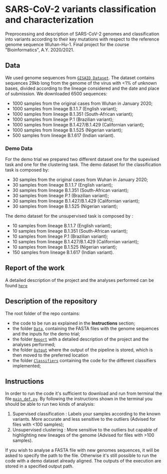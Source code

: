 # SARS-CoV-2 variants classification and characterization
Preprocessing and description of SARS-CoV-2 genomes and classification into variants according to their key mutations with respect to the reference genome sequence Wuhan-Hu-1.
Final project for the course "Bioinformatics", A.Y. 2020/2021.

## Data
We used genome sequences from [`GISAID Dataset`](https://www.gisaid.org/). The dataset contains sequences 29kb long from the genome of the virus with <1% of unknown bases, divided according to the lineage considered and the date and place of submission. We downloaded 6500 sequences:
* 1000 samples from the original cases from Wuhan in January 2020;
* 1000 samples from lineage B.1.1.7 (English variant);
* 1000 samples from lineage B.1.351 (South-African variant);
* 1000 samples from lineage P.1 (Brazilian variant);
* 1000 samples from lineage B.1.427/B.1.429 (Californian variant);
* 1000 samples from lineage B.1.525 (Nigerian variant);
* 500 samples from lineage B.1.617 (Indian variant).
### Demo Data
For the demo trial we prepared two different dataset one for the supevised task and one for the clustering task.
The demo dataset for the classification task is composed by:

* 30 samples from the original cases from Wuhan in January 2020;
* 30 samples from lineage B.1.1.7 (English variant);
* 30 samples from lineage B.1.351 (South-African variant);
* 30 samples from lineage P.1 (Brazilian variant);
* 30 samples from lineage B.1.427/B.1.429 (Californian variant);
* 30 samples from lineage B.1.525 (Nigerian variant);
 
The demo dataset for the unsupervised task is composed by :

* 10 samples from lineage B.1.1.7 (English variant);
* 10 samples from lineage B.1.351 (South-African variant);
* 10 samples from lineage P.1 (Brazilian variant);
* 10 samples from lineage B.1.427/B.1.429 (Californian variant);
* 10 samples from lineage B.1.525 (Nigerian variant);
* 150 samples from lineage B.1.617 (Indian variant).



## Report of the work
A detailed description of the project and the analyses performed can be found [`here`](./Report/Report.pdf)

## Description of the repository
The root folder of the repo contains:
* the code to be run as explained in the **Instructions** section;
* the folder [`Data`](./Data), containing the FASTA files with the genome sequences and the inputs for the demo trial;
* the folder [`Report`](./Report) with a detailed description of the project and the analyses performed;
* the folder [`Output`](./Output) where the output of the pipeline is stored, which is then moved to the preferred location
* the folder [`Classifiers`](./Classifiers) containing the code for the different classifiers implemented;

## Instructions 
In order to run the code it's sufficient to download and run from terminal the file [`main_def.py`](main_def.py).
By following the instructions shown in the terminal you should be able to run two kinds of analysis:
 1. Supervised classification : Labels your samples according to the known variants. More accurate and less sensitive to the outliers (Advised for files with <100 samples);
 2. Unsupervised clustering : More sensitive to the outliers but capable of highlighting new lineages of the genome (Advised for files with >100 samples).
 
If you wish to analyse a FASTA file with new genomes sequences, it will be asked to specify the path to the file. Otherwise it's still possible to run the code with a demo dataset already aligned.
The outputs of the execution are stored in a specified output path.
 
 
